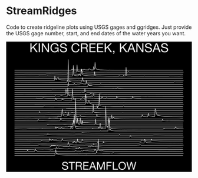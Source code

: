 # StreamRidges
Code to create ridgeline plots using USGS gages and ggridges. Just provide the USGS gage number, start, and end dates of the water years you want.

![Ridgeline plot of Kings Creek, KS for water years 1980-2022](Plots/06879650_Ridge.png)